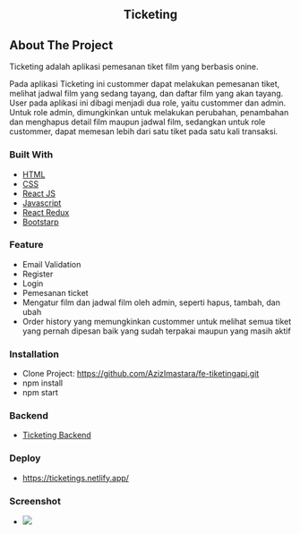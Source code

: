 <div align="center">
  </a>
  <h2 align="center">Ticketing</h2>
</div>

## About The Project

Ticketing adalah aplikasi pemesanan tiket film yang berbasis onine.

Pada aplikasi Ticketing ini custommer dapat melakukan pemesanan tiket, melihat jadwal film yang sedang tayang, dan daftar film yang akan tayang. User pada aplikasi ini dibagi menjadi dua role, yaitu custommer dan admin. Untuk role admin, dimungkinkan untuk melakukan perubahan, penambahan dan menghapus detail film maupun jadwal film, sedangkan untuk role custommer, dapat memesan lebih dari satu tiket pada satu kali transaksi.

### Built With

- [HTML](https://developer.mozilla.org/en-US/docs/Web/HTML?retiredLocale=id)
- [CSS](https://developer.mozilla.org/id/docs/Web/CSS)
- [React JS](https://reactjs.org/)
- [Javascript](https://www.javascript.com/)
- [React Redux](https://react-redux.js.org/introduction/getting-started)
- [Bootstarp](https://getbootstrap.com/)

### Feature

- Email Validation
- Register
- Login
- Pemesanan ticket
- Mengatur film dan jadwal film oleh admin, seperti hapus, tambah, dan ubah
- Order history yang memungkinkan custommer untuk melihat semua tiket yang pernah dipesan baik yang sudah terpakai maupun yang masih aktif

### Installation

- Clone Project: https://github.com/AzizImastara/fe-tiketingapi.git
- npm install
- npm start

### Backend

- [Ticketing Backend](https://github.com/AzizImastara/TicketingAPI)

### Deploy

- https://ticketings.netlify.app/

### Screenshot

- <img src="https://github.com/AzizImastara/fe-tiketingapi/tree/master/public/readme/login.png">
